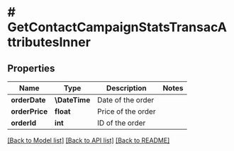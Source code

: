 # # GetContactCampaignStatsTransacAttributesInner

## Properties

Name | Type | Description | Notes
------------ | ------------- | ------------- | -------------
**orderDate** | **\DateTime** | Date of the order |
**orderPrice** | **float** | Price of the order |
**orderId** | **int** | ID of the order |

[[Back to Model list]](../../README.md#models) [[Back to API list]](../../README.md#endpoints) [[Back to README]](../../README.md)
